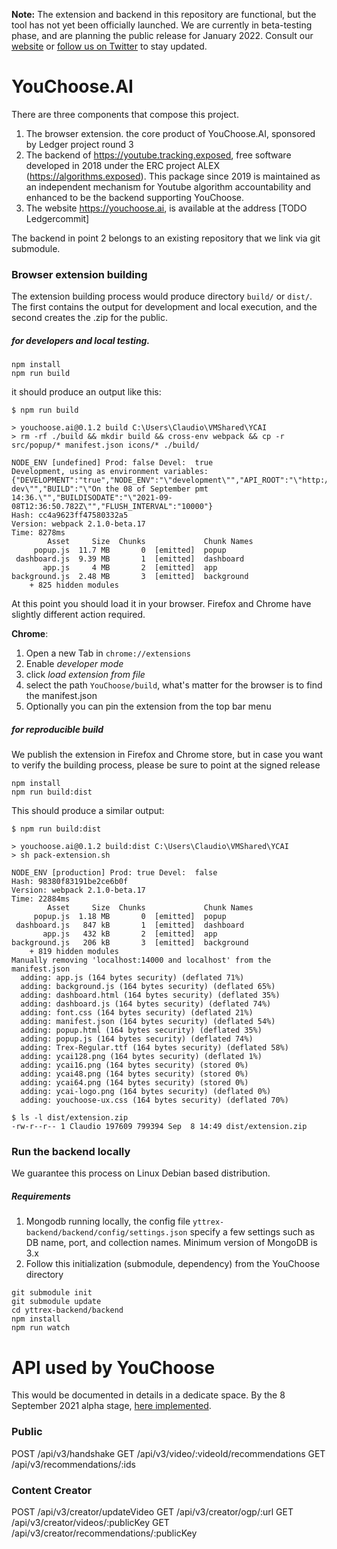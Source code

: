 **Note:** The extension and backend in this repository are functional, but the tool has not yet been officially launched. We are currently in beta-testing phase, and are planning the public release for January 2022. Consult our [website](http://youchoose.ai) or [follow us on Twitter](https://twitter.com/YouChooseAI) to stay updated.

# YouChoose.AI

There are three components that compose this project.

1. The browser extension. the core product of YouChoose.AI, sponsored by Ledger project round 3
2. The backend of https://youtube.tracking.exposed, free software developed in 2018 under the ERC project ALEX (https://algorithms.exposed). This package since 2019 is maintained as an independent mechanism for Youtube algorithm accountability and enhanced to be the backend supporting YouChoose.
3. The website https://youchoose.ai, is available at the address [TODO Ledgercommit]

The backend in point 2 belongs to an existing repository that we link via git submodule.

### Browser extension building

The extension building process would produce directory `build/` or `dist/`. The first contains the output for development and local execution, and the second creates the .zip for the public.

##### for developers and local testing.

```
npm install
npm run build
```

it should produce an output like this:

```
$ npm run build

> youchoose.ai@0.1.2 build C:\Users\Claudio\VMShared\YCAI
> rm -rf ./build && mkdir build && cross-env webpack && cp -r src/popup/* manifest.json icons/* ./build/

NODE_ENV [undefined] Prod: false Devel:  true
Development, using as environment variables: {"DEVELOPMENT":"true","NODE_ENV":"\"development\"","API_ROOT":"\"http://localhost:9000/api/v3\"","WEB_ROOT":"\"http://localhost:1313\"","VERSION":"\"0.1.2-dev\"","BUILD":"\"On the 08 of September pmt 14:36.\"","BUILDISODATE":"\"2021-09-08T12:36:50.782Z\"","FLUSH_INTERVAL":"10000"}
Hash: cc4a9623ff47580332a5
Version: webpack 2.1.0-beta.17
Time: 8278ms
        Asset     Size  Chunks             Chunk Names
     popup.js  11.7 MB       0  [emitted]  popup
 dashboard.js  9.39 MB       1  [emitted]  dashboard
       app.js     4 MB       2  [emitted]  app
background.js  2.48 MB       3  [emitted]  background
    + 825 hidden modules
```

At this point you should load it in your browser. Firefox and Chrome have slightly different action required.

**Chrome**:

1. Open a new Tab in `chrome://extensions`
2. Enable _developer mode_
3. click _load extension from file_
4. select the path `YouChoose/build`, what's matter for the browser is to find the manifest.json
5. Optionally you can pin the extension from the top bar menu

##### for reproducible build

We publish the extension in Firefox and Chrome store, but in case you want to verify the building process, please be sure to point at the signed release

```
npm install
npm run build:dist
```

This should produce a similar output:

```
$ npm run build:dist

> youchoose.ai@0.1.2 build:dist C:\Users\Claudio\VMShared\YCAI
> sh pack-extension.sh

NODE_ENV [production] Prod: true Devel:  false
Hash: 98380f83191be2ce6b0f
Version: webpack 2.1.0-beta.17
Time: 22884ms
        Asset     Size  Chunks             Chunk Names
     popup.js  1.18 MB       0  [emitted]  popup
 dashboard.js   847 kB       1  [emitted]  dashboard
       app.js   432 kB       2  [emitted]  app
background.js   206 kB       3  [emitted]  background
    + 819 hidden modules
Manually removing 'localhost:14000 and localhost' from the manifest.json
  adding: app.js (164 bytes security) (deflated 71%)
  adding: background.js (164 bytes security) (deflated 65%)
  adding: dashboard.html (164 bytes security) (deflated 35%)
  adding: dashboard.js (164 bytes security) (deflated 74%)
  adding: font.css (164 bytes security) (deflated 21%)
  adding: manifest.json (164 bytes security) (deflated 54%)
  adding: popup.html (164 bytes security) (deflated 35%)
  adding: popup.js (164 bytes security) (deflated 74%)
  adding: Trex-Regular.ttf (164 bytes security) (deflated 58%)
  adding: ycai128.png (164 bytes security) (deflated 1%)
  adding: ycai16.png (164 bytes security) (stored 0%)
  adding: ycai48.png (164 bytes security) (stored 0%)
  adding: ycai64.png (164 bytes security) (stored 0%)
  adding: ycai-logo.png (164 bytes security) (deflated 0%)
  adding: youchoose-ux.css (164 bytes security) (deflated 70%)

$ ls -l dist/extension.zip
-rw-r--r-- 1 Claudio 197609 799394 Sep  8 14:49 dist/extension.zip
```

### Run the backend locally

We guarantee this process on Linux Debian based distribution.  

##### Requirements

1. Mongodb running locally, the config file `yttrex-backend/backend/config/settings.json` specify a few settings such as DB name, port, and collection names. Minimum version of MongoDB is 3.x
2. Follow this initialization (submodule, dependency) from the YouChoose directory

```
git submodule init
git submodule update
cd yttrex-backend/backend
npm install
npm run watch
```

# API used by YouChoose

This would be documented in details in a dedicate space. By the 8 September 2021 alpha stage, [here implemented](https://github.com/tracking-exposed/yttrex/blob/master/backend/routes/youchoose.js).


### Public 

POST /api/v3/handshake
GET /api/v3/video/:videoId/recommendations
GET /api/v3/recommendations/:ids

### Content Creator 

POST /api/v3/creator/updateVideo
GET /api/v3/creator/ogp/:url
GET /api/v3/creator/videos/:publicKey
GET /api/v3/creator/recommendations/:publicKey
